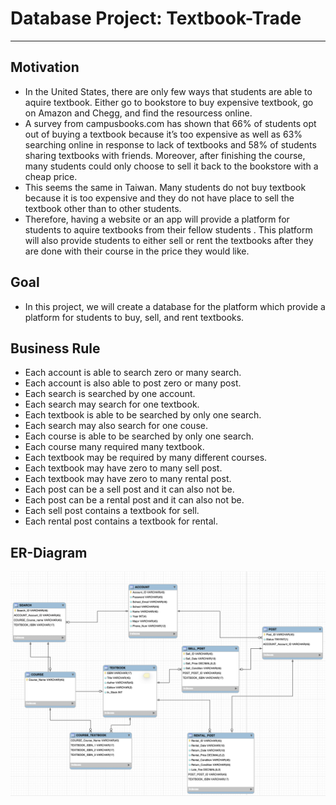# Database Project: Textbook-Trade

--------------------------------------------

## Motivation
* In the United States, there are only few ways that students are able to aquire textbook. Either go to bookstore to buy expensive textbook, go on Amazon and Chegg, and find the resourcess online. 
* A survey from campusbooks.com has shown that 66% of students opt out of buying a textbook because it’s too expensive as well as 63% searching online in response to lack of textbooks and 58% of students sharing textbooks with friends. Moreover, after finishing the course, many students could only choose to sell it back to the bookstore with a cheap price.
* This seems the same in Taiwan. Many students do not buy textbook because it is too expensive and they do not have place to sell the textbook other than to other students. 
* Therefore, having a website or an app will provide a platform for students to aquire textbooks from their fellow students . This platform will also provide students to either sell or rent the textbooks after they are done with their course in the price they would like.

## Goal
* In this project, we will create a database for the platform which provide a platform for students to buy, sell, and rent textbooks.

## Business Rule
* Each account is able to search zero or many search.
* Each account is also able to post zero or many post.
* Each search is searched by one account.
* Each search may search for one textbook.
* Each textbook is able to be searched by only one search.
* Each search may also search for one couse.
* Each course is able to be searched by only one search.
* Each course many required many textbook.
* Each textbook may be required by many different courses.
* Each textbook may have zero to many sell post.
* Each textbook may have zero to many rental post.
* Each post can be a sell post and it can also not be.
* Each post can be a rental post and it can also not be.
* Each sell post contains a textbook for sell.
* Each rental post contains a textbook for rental.

## ER-Diagram
![image](https://github.com/billliao628/textbook-trade/blob/master/Textbook_Trade_ERD.png)
